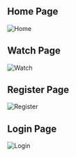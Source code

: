 <h2> Home Page</h1>

![Home](https://github.com/barisbukumculer/Netflix/assets/126320079/7a34fb8f-ee96-418d-b0c1-c1563fdb4758)
<h2> Watch Page</h1>

![Watch](https://github.com/barisbukumculer/Netflix/assets/126320079/e996ad1c-f049-4098-9e68-b0a265f76e12)
<h2> Register Page</h1>

![Register](https://github.com/barisbukumculer/Netflix/assets/126320079/8b159219-11a6-4fc9-ab0f-7bb014b34ad0)
<h2> Login Page</h1>

![Login](https://github.com/barisbukumculer/Netflix/assets/126320079/6310b6a7-efe3-4e6e-aae8-999f362eaccc)

